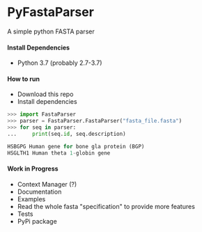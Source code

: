# PyFastaParser
A simple python FASTA parser

#### Install Dependencies
* Python 3.7 (probably 2.7-3.7)

#### How to run
* Download this repo
* Install dependencies

```Python
>>> import FastaParser
>>> parser = FastaParser.FastaParser("fasta_file.fasta")
>>> for seq in parser:
...     print(seq.id, seq.description)

HSBGPG Human gene for bone gla protein (BGP)
HSGLTH1 Human theta 1-globin gene
```

#### Work in Progress
* Context Manager (?)
* Documentation
* Examples
* Read the whole fasta "specification" to provide more features
* Tests
* PyPi package
